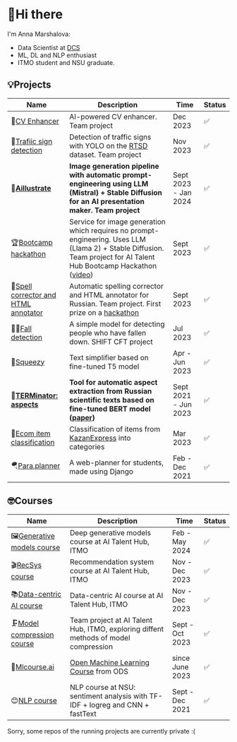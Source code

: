 # 👋Hi there
I'm Anna Marshalova:  
- Data Scientist at [DCS](https://dc-s.ru/)
- ML, DL and NLP enthusiast
- ITMO student and NSU graduate.  

## 💡Projects

|Name|Description|Time|Status|
|----|-----------|----|------|
|💼[CV Enhancer](https://github.com/Aillustrate/CV-enhancer)|AI-powered CV enhancer. Team project|Dec 2023|✅|
|🚦[Trafiic sign detection](https://github.com/Aillustrate/traffic-sign-detection)|Detection of traffic signs with YOLO on the [RTSD](https://www.kaggle.com/datasets/watchman/rtsd-dataset) dataset. Team project|Nov 2023|✅|
|🎨[**Aillustrate**](https://github.com/Aillustrate/aillustrate)|**Image generation pipeline with automatic prompt-engineering using LLM (Mistral) + Stable Diffusion for an AI presentation maker. Team project**|Sept 2023 - Jan 2024|✅|
|🏆[Bootcamp hackathon](https://github.com/Aillustrate/bootcamp-hackathon)| Service for image generation which requires no prompt-engineering. Uses LLM (Llama 2) + Stable Diffusion. Team project for AI Talent Hub Bootcamp Hackathon ([video](https://www.youtube.com/watch?v=9X1iuRFEuts))| Sept 2023|✅|
|📝[Spell corrector and HTML annotator](https://github.com/NLP-hack/html_text_cleaner)|Automatic spelling corrector and HTML annotator for Russian. Team project. First prize on a [hackathon](https://docs.google.com/presentation/d/1eUuYfMSkkwiPfs22Rfva3pbFeBFcSDT02IyB1h2ZAi4/edit?usp=sharing)| Sept 2023|✅|
|🤸‍♂️[Fall detection](https://github.com/anna-marshalova/fall-detection)|A simple model for detecting people who have fallen down. SHIFT CFT project|Jul 2023|✅|
|🍋[Squeezy](https://github.com/anna-marshalova/text_simplifier)|Text simplifier based on fine-tuned T5 model| Apr - Jun 2023|✅|
|🤖[**TERMinator: aspects**](https://github.com/anna-marshalova/automatic-aspect-extraction-from-scientific-texts)|**Tool for automatic aspect extraction from Russian scientific texts based on fine-tuned BERT model ([paper](https://arxiv.org/abs/2310.04074))**| Sept 2021 - Jun 2023|✅|
|🛒[Ecom item classification](https://github.com/anna-marshalova/ecom-item-classification)| Classification of items from [KazanExpress](https://kazanexpress.ru/) into categories| Mar 2023|✅|
|🪂[Para.planner](https://github.com/anna-marshalova/para-planner)|A web-planner for students, made using Django|Feb - Dec 2021|✅|

  ## 🤓Courses
  
  |Name|Description|Time|Status|
  |----|-----------|----|------|
  |🖼[Generative models course](https://github.com/anna-marshalova/deep_gen_models_course)|Deep generative models course at AI Talent Hub, ITMO|Feb - May 2024|✅|
  |🎬[RecSys course](https://github.com/anna-marshalova/RecoService)|Recommendation system course at AI Talent Hub, ITMO|Nov - Dec 2023|✅|
  |📚[Data-centric AI course](https://github.com/anna-marshalova/ai-generated-essays-detection)|Data-centric AI course at AI Talent Hub, ITMO|Nov - Dec 2023|✅|
  |🗜[Model compression course](https://github.com/NeuroCrushers/model-compression-course)|Team project at AI Talent Hub, ITMO, exploring diffent methods of model compression|Sept - Oct 2023|✅|
  |🦜[Mlcourse.ai](https://github.com/anna-marshalova/mlcourse.ai-assignments)|[Open Machine Learning Course](https://github.com/anna-marshalova/mlcourse.ai-assignments) from ODS|since June 2023|✅|
  |😊[NLP course](https://github.com/anna-marshalova/methods-and-algorithms-of-computational-linguistics)| NLP course at NSU: sentiment analysis with TF-IDF + logreg and CNN + fastText|Sept - Dec 2021|✅|

  Sorry, some repos of the running projects are currently private :(
